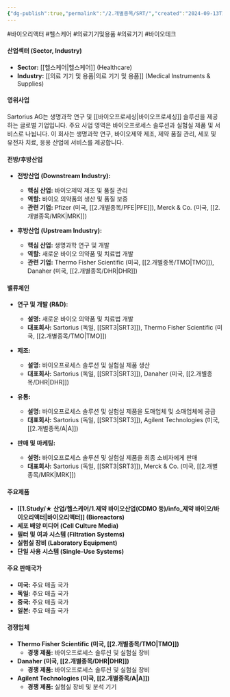 ```yaml
---
{"dg-publish":true,"permalink":"/2.개별종목/SRT/","created":"2024-09-13T17:44:15.651+09:00","updated":"2025-07-29T21:37:05.222+09:00"}
---
```


#바이오리액터 #헬스케어 #의료기기및용품 #의료기기 #바이오테크 

#### 산업섹터 (Sector, Industry)

- **Sector:** [[헬스케어\|헬스케어]] (Healthcare)
- **Industry:** [[의료 기기 및 용품\|의료 기기 및 용품]] (Medical Instruments & Supplies)

#### 영위사업

Sartorius AG는 생명과학 연구 및 [[바이오프로세싱\|바이오프로세싱]] 솔루션을 제공하는 글로벌 기업입니다. 주요 사업 영역은 바이오프로세스 솔루션과 실험실 제품 및 서비스로 나뉩니다. 이 회사는 생명과학 연구, 바이오제약 제조, 제약 품질 관리, 세포 및 유전자 치료, 응용 산업에 서비스를 제공합니다.

#### 전방/후방산업

- **전방산업 (Downstream Industry):**
    
    - **핵심 산업:** 바이오제약 제조 및 품질 관리
    - **역할:** 바이오 의약품의 생산 및 품질 보증
    - **관련 기업:** Pfizer (미국, [[2.개별종목/PFE\|PFE]]), Merck & Co. (미국, [[2.개별종목/MRK\|MRK]])
      
- **후방산업 (Upstream Industry):**
    
    - **핵심 산업:** 생명과학 연구 및 개발
    - **역할:** 새로운 바이오 의약품 및 치료법 개발
    - **관련 기업:** Thermo Fisher Scientific (미국, [[2.개별종목/TMO\|TMO]]), Danaher (미국, [[2.개별종목/DHR\|DHR]])

#### 밸류체인

- **연구 및 개발 (R&D):**
    
    - **설명:** 새로운 바이오 의약품 및 치료법 개발
    - **대표회사:** Sartorius (독일, [[SRT3\|SRT3]]), Thermo Fisher Scientific (미국, [[2.개별종목/TMO\|TMO]])
      
- **제조:**
    
    - **설명:** 바이오프로세스 솔루션 및 실험실 제품 생산
    - **대표회사:** Sartorius (독일, [[SRT3\|SRT3]]), Danaher (미국, [[2.개별종목/DHR\|DHR]])
      
- **유통:**
    
    - **설명:** 바이오프로세스 솔루션 및 실험실 제품을 도매업체 및 소매업체에 공급
    - **대표회사:** Sartorius (독일, [[SRT3\|SRT3]]), Agilent Technologies (미국, [[2.개별종목/A\|A]])
      
- **판매 및 마케팅:**
    
    - **설명:** 바이오프로세스 솔루션 및 실험실 제품을 최종 소비자에게 판매
    - **대표회사:** Sartorius (독일, [[SRT3\|SRT3]]), Merck & Co. (미국, [[2.개별종목/MRK\|MRK]])

#### 주요제품

- **[[1.Study/★ 산업/헬스케어/1.제약 바이오산업(CDMO 등)/info_제약 바이오/바이오리액터\|바이오리액터]] (Bioreactors)**
- **세포 배양 미디어 (Cell Culture Media)**
- **필터 및 여과 시스템 (Filtration Systems)**
- **실험실 장비 (Laboratory Equipment)**
- **단일 사용 시스템 (Single-Use Systems)**

#### 주요 판매국가

- **미국:** 주요 매출 국가
- **독일:** 주요 매출 국가
- **중국:** 주요 매출 국가
- **일본:** 주요 매출 국가

#### 경쟁업체

- **Thermo Fisher Scientific (미국, [[2.개별종목/TMO\|TMO]])**
    - **경쟁 제품:** 바이오프로세스 솔루션 및 실험실 장비
- **Danaher (미국, [[2.개별종목/DHR\|DHR]])**
    - **경쟁 제품:** 바이오프로세스 솔루션 및 실험실 장비
- **Agilent Technologies (미국, [[2.개별종목/A\|A]])**
    - **경쟁 제품:** 실험실 장비 및 분석 기기